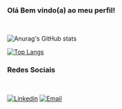 ### Olá Bem vindo(a) ao meu perfil!

<br>

![Anurag's GitHub stats](https://github-readme-stats.vercel.app/api?username=ricardosilvasx&show_icons=true&theme=radical)

[![Top Langs](https://github-readme-stats.vercel.app/api/top-langs/?username=ricardosilvasx&layout=donut)](https://github.com/anuraghazra/github-readme-stats)



 ### Redes Sociais
 <br>

[![Linkedin](https://img.shields.io/badge/LinkedIn-0077B5?style=for-the-badge&logo=linkedin&logoColor=white)](https://www.linkedin.com/in/ricardo-da-rocha-silva-810346207)
[![Email](https://img.shields.io/badge/Gmail-D14836?style=for-the-badge&logo=gmail&logoColor=white)](rs030899@gmail.com)

